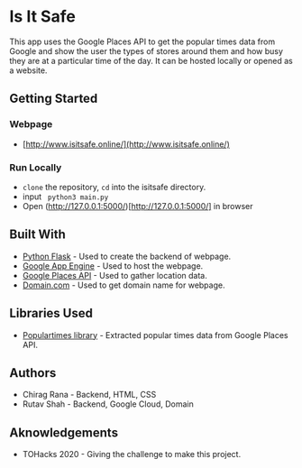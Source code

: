 
# Is It Safe
This app uses the Google Places API to get the popular times data from Google and show the user the types of stores around them and how busy they are at a particular time of the day. It can be hosted locally or opened as a website.

## Getting Started

### Webpage
+ [http://www.isitsafe.online/](http://www.isitsafe.online/)

### Run Locally
+ `clone` the repository, `cd` into the isitsafe directory.
+ input ` python3 main.py`
+ Open (http://127.0.0.1:5000/)[http://127.0.0.1:5000/] in browser 

## Built With
+ [Python Flask](https://flask.palletsprojects.com/en/1.1.x/) - Used to create the backend of webpage.
+ [Google App Engine](https://cloud.google.com/appengine) - Used to host the webpage.
+ [Google Places API](https://developers.google.com/places/web-service/search) - Used to gather location data.
+ [Domain.com](https://www.domain.com/) - Used to get domain name for webpage.

## Libraries Used
+ [Populartimes library](https://github.com/m-wrzr/populartimes) - Extracted popular times data from Google Places API.

## Authors 
+ Chirag Rana - Backend, HTML, CSS
+ Rutav Shah - Backend, Google Cloud, Domain

## Aknowledgements 
+ TOHacks 2020 - Giving the challenge to make this project.
